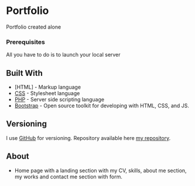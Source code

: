 # Portfolio

Portfolio created alone

### Prerequisites

All you have to do is to launch your local server

## Built With

* [HTML] - Markup language
* [CSS](https://www.w3.org/Style/CSS/Overview.fr.html) - Stylesheet language
* [PHP](https://www.php.net/) - Server side scripting language
* [Bootstrap](https://getbootstrap.com/) - Open source toolkit for developing with HTML, CSS, and JS.

## Versioning

I use [GitHub](https://github.com) for versioning. Repository available here [my repository](https://github.com/palemre/H2T3-portfolio). 

## About

* Home page with a landing section with my CV, skills, about me section, my works and contact me section with form.

